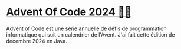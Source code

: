 # [Advent Of Code 2024 🧑‍🎄](https://adventofcode.com/2024)

Advent of Code est une série annuelle de défis de programmation informatique qui suit un calendrier de l'Avent.
J'ai fait cette édition de decembre 2024 en Java.
